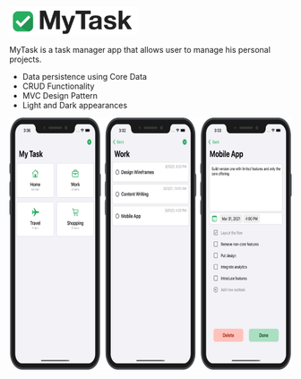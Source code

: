 <img src="https://github.com/robertpinl/MyTask/blob/main/ReadmeAssets/MyTaskLogo.png" width="" height="50"/>

MyTask is a task manager app that allows user to manage his personal projects.
* Data persistence using Core Data
* CRUD Functionality
* MVC Design Pattern
* Light and Dark appearances

<img src="https://github.com/robertpinl/MyTask/blob/main/ReadmeAssets/MyTaskScreenshot.png" width="" height="450"/>


